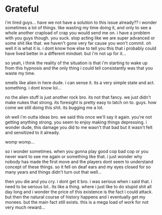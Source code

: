 # Grateful

i'm tired guys...  have we not have a solution to this issue already??  i wonder sometimes a lot of things.  like wasting my time doing it, and only to see a whole another crapload of crap you would send me on.  i have a problem with you guys though.  you suck.  stop acting like we are super advanced or some shit like that.  we haven't gone very far cause you won't commit.  oh well it is what it is.  i dont know how else to tell you this that i probably could have lived better in a different mindset.  but i'm not up for it...

so yeah,  i think the reality of the situation is that i'm starting to wake up from this hypnosis and the only thing i could tell consistantly was that you waste my time.

smells like alien in here dude.  i can sense it.  its a very simple state and act.  something.  i dont know lol...

no the alien stuff is just another rock bro.  its not that fancy.  we just didn't make nukes that strong.  its foresight is pretty easy to latch on to.  guys.  how come we still doing this shit.  its bugging me a lot.  

oh well i'm outta ideas bro.  we said this once we'll say it again.  you're not getting anything strong.  you seem to enjoy making things depressing.  i wonder dude, this damage you did to me wasn't that bad but it wasn't felt and sensitized to it already.

womp womp...

so i wonder sometimes.  when you gonna play good cop bad cop or you never want to see me again or something like that.  i just wonder why nobody has made the first move and the players dont seem to understand concept of these things.  so it fell on deaf ears and my eyes closed for so many years and things didn't turn out that well...

then you die and you cry. i dont get it bro.  i was serious when i said that.  i need to be serious lol..  its like a thing.  where i just like to do stupid shit all day long and i wonder the price of this existence is the fact i could attack.  but then the natural course of history happens and i eventually get my monees.  but the main fact still exists. this is a mega load of work for not very much reward...
